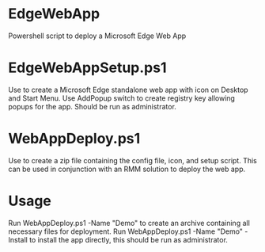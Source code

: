 # EdgeWebApp
Powershell script to deploy a Microsoft Edge Web App

# EdgeWebAppSetup.ps1
Use to create a Microsoft Edge standalone web app with icon on Desktop and Start Menu.
Use AddPopup switch to create registry key allowing popups for the app.
Should be run as administrator.

# WebAppDeploy.ps1
Use to create a zip file containing the config file, icon, and setup script. This can be used in conjunction with an RMM solution to deploy the web app.

# Usage
Run WebAppDeploy.ps1 -Name "Demo" to create an archive containing all necessary files for deployment. Run WebAppDeploy.ps1 -Name "Demo" -Install to install the app directly, this should be run as administrator.
